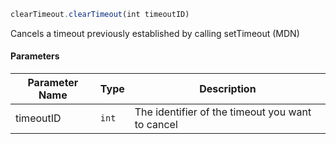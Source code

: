[//]: # (version=9f20f07933f2556c749c5e2d9f45c23566352156291f4a30a7b5274ef15955b5)

```js
clearTimeout.clearTimeout(int timeoutID)
```

Cancels a timeout previously established by calling setTimeout (MDN)

#### Parameters
| Parameter Name | Type | Description |
| -------------- | ----------- | ----------- |
| timeoutID | `int` | The identifier of the timeout you want to cancel |